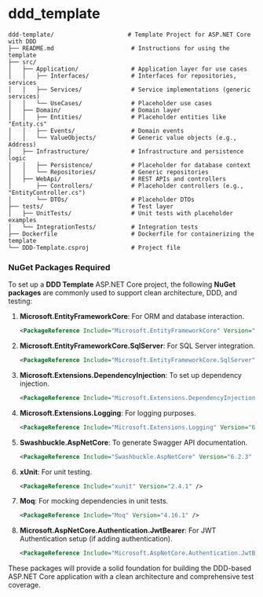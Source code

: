 ﻿# ddd_template
```
ddd-template/                     # Template Project for ASP.NET Core with DDD
├── README.md                      # Instructions for using the template
├── src/
│   ├── Application/               # Application layer for use cases
│   │   ├── Interfaces/            # Interfaces for repositories, services
│   │   ├── Services/              # Service implementations (generic services)
│   │   └── UseCases/              # Placeholder use cases
│   ├── Domain/                    # Domain layer
│   │   ├── Entities/              # Placeholder entities like "Entity.cs"
│   │   ├── Events/                # Domain events
│   │   └── ValueObjects/          # Generic value objects (e.g., Address)
│   ├── Infrastructure/            # Infrastructure and persistence logic
│   │   ├── Persistence/           # Placeholder for database context
│   │   └── Repositories/          # Generic repositories
│   ├── WebApi/                    # REST APIs and controllers
│       ├── Controllers/           # Placeholder controllers (e.g., "EntityController.cs")
│       └── DTOs/                  # Placeholder DTOs
├── tests/                         # Test layer
│   ├── UnitTests/                 # Unit tests with placeholder examples
│   └── IntegrationTests/          # Integration tests
├── Dockerfile                     # Dockerfile for containerizing the template
└── DDD-Template.csproj            # Project file

```

### NuGet Packages Required
To set up a **DDD Template** ASP.NET Core project, the following **NuGet packages** are commonly used to support clean architecture, DDD, and testing:

1. **Microsoft.EntityFrameworkCore**: For ORM and database interaction.
   ```xml
   <PackageReference Include="Microsoft.EntityFrameworkCore" Version="6.0.0" />
   ```
2. **Microsoft.EntityFrameworkCore.SqlServer**: For SQL Server integration.
   ```xml
   <PackageReference Include="Microsoft.EntityFrameworkCore.SqlServer" Version="6.0.0" />
   ```
3. **Microsoft.Extensions.DependencyInjection**: To set up dependency injection.
   ```xml
   <PackageReference Include="Microsoft.Extensions.DependencyInjection" Version="6.0.0" />
   ```
4. **Microsoft.Extensions.Logging**: For logging purposes.
   ```xml
   <PackageReference Include="Microsoft.Extensions.Logging" Version="6.0.0" />
   ```
5. **Swashbuckle.AspNetCore**: To generate Swagger API documentation.
   ```xml
   <PackageReference Include="Swashbuckle.AspNetCore" Version="6.2.3" />
   ```
6. **xUnit**: For unit testing.
   ```xml
   <PackageReference Include="xunit" Version="2.4.1" />
   ```
7. **Moq**: For mocking dependencies in unit tests.
   ```xml
   <PackageReference Include="Moq" Version="4.16.1" />
   ```
8. **Microsoft.AspNetCore.Authentication.JwtBearer**: For JWT Authentication setup (if adding authentication).
   ```xml
   <PackageReference Include="Microsoft.AspNetCore.Authentication.JwtBearer" Version="6.0.0" />
   ```

These packages will provide a solid foundation for building the DDD-based ASP.NET Core application with a clean architecture and comprehensive test coverage.
